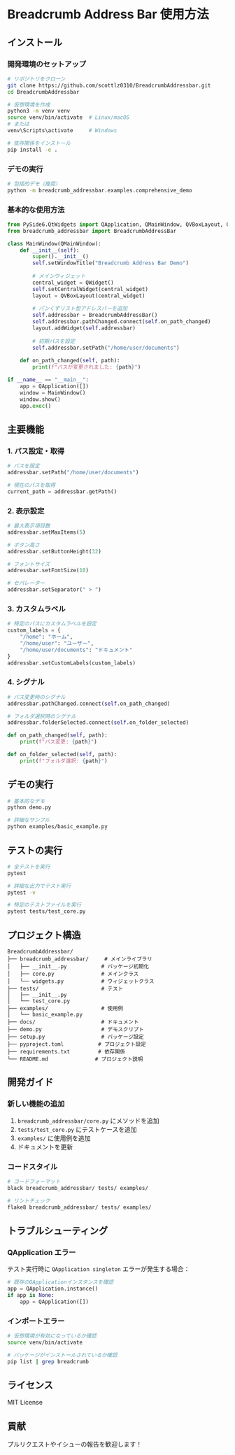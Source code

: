 # Breadcrumb Address Bar 使用方法

## インストール

### 開発環境のセットアップ

```bash
# リポジトリをクローン
git clone https://github.com/scottlz0310/BreadcrumbAddressbar.git
cd BreadcrumbAddressbar

# 仮想環境を作成
python3 -m venv venv
source venv/bin/activate  # Linux/macOS
# または
venv\Scripts\activate     # Windows

# 依存関係をインストール
pip install -e .
```

### デモの実行

```bash
# 包括的デモ（推奨）
python -m breadcrumb_addressbar.examples.comprehensive_demo
```

### 基本的な使用方法

```python
from PySide6.QtWidgets import QApplication, QMainWindow, QVBoxLayout, QWidget
from breadcrumb_addressbar import BreadcrumbAddressBar

class MainWindow(QMainWindow):
    def __init__(self):
        super().__init__()
        self.setWindowTitle("Breadcrumb Address Bar Demo")
        
        # メインウィジェット
        central_widget = QWidget()
        self.setCentralWidget(central_widget)
        layout = QVBoxLayout(central_widget)
        
        # パンくずリスト型アドレスバーを追加
        self.addressbar = BreadcrumbAddressBar()
        self.addressbar.pathChanged.connect(self.on_path_changed)
        layout.addWidget(self.addressbar)
        
        # 初期パスを設定
        self.addressbar.setPath("/home/user/documents")
    
    def on_path_changed(self, path):
        print(f"パスが変更されました: {path}")

if __name__ == "__main__":
    app = QApplication([])
    window = MainWindow()
    window.show()
    app.exec()
```

## 主要機能

### 1. パス設定・取得

```python
# パスを設定
addressbar.setPath("/home/user/documents")

# 現在のパスを取得
current_path = addressbar.getPath()
```

### 2. 表示設定

```python
# 最大表示項目数
addressbar.setMaxItems(5)

# ボタン高さ
addressbar.setButtonHeight(32)

# フォントサイズ
addressbar.setFontSize(10)

# セパレーター
addressbar.setSeparator(" > ")
```

### 3. カスタムラベル

```python
# 特定のパスにカスタムラベルを設定
custom_labels = {
    "/home": "ホーム",
    "/home/user": "ユーザー",
    "/home/user/documents": "ドキュメント"
}
addressbar.setCustomLabels(custom_labels)
```

### 4. シグナル

```python
# パス変更時のシグナル
addressbar.pathChanged.connect(self.on_path_changed)

# フォルダ選択時のシグナル
addressbar.folderSelected.connect(self.on_folder_selected)

def on_path_changed(self, path):
    print(f"パス変更: {path}")

def on_folder_selected(self, path):
    print(f"フォルダ選択: {path}")
```

## デモの実行

```bash
# 基本的なデモ
python demo.py

# 詳細なサンプル
python examples/basic_example.py
```

## テストの実行

```bash
# 全テストを実行
pytest

# 詳細な出力でテスト実行
pytest -v

# 特定のテストファイルを実行
pytest tests/test_core.py
```

## プロジェクト構造

```
BreadcrumbAddressbar/
├── breadcrumb_addressbar/     # メインライブラリ
│   ├── __init__.py           # パッケージ初期化
│   ├── core.py               # メインクラス
│   └── widgets.py            # ウィジェットクラス
├── tests/                    # テスト
│   ├── __init__.py
│   └── test_core.py
├── examples/                 # 使用例
│   └── basic_example.py
├── docs/                     # ドキュメント
├── demo.py                   # デモスクリプト
├── setup.py                  # パッケージ設定
├── pyproject.toml           # プロジェクト設定
├── requirements.txt         # 依存関係
└── README.md               # プロジェクト説明
```

## 開発ガイド

### 新しい機能の追加

1. `breadcrumb_addressbar/core.py` にメソッドを追加
2. `tests/test_core.py` にテストケースを追加
3. `examples/` に使用例を追加
4. ドキュメントを更新

### コードスタイル

```bash
# コードフォーマット
black breadcrumb_addressbar/ tests/ examples/

# リントチェック
flake8 breadcrumb_addressbar/ tests/ examples/
```

## トラブルシューティング

### QApplication エラー

テスト実行時に `QApplication singleton` エラーが発生する場合：

```python
# 既存のQApplicationインスタンスを確認
app = QApplication.instance()
if app is None:
    app = QApplication([])
```

### インポートエラー

```bash
# 仮想環境が有効になっているか確認
source venv/bin/activate

# パッケージがインストールされているか確認
pip list | grep breadcrumb
```

## ライセンス

MIT License

## 貢献

プルリクエストやイシューの報告を歓迎します！ 